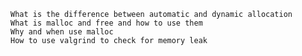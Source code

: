 
    What is the difference between automatic and dynamic allocation
    What is malloc and free and how to use them
    Why and when use malloc
    How to use valgrind to check for memory leak

